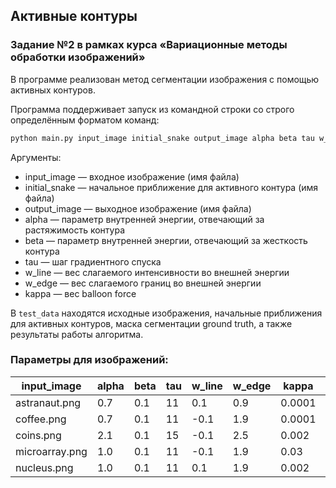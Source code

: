 ## Активные контуры
### Задание №2 в рамках курса «Вариационные методы обработки изображений»

В программе реализован метод сегментации изображения с помощью активных контуров.

Программа поддерживает запуск из командной строки со строго определённым форматом команд:

``` bash
python main.py input_image initial_snake output_image alpha beta tau w_line w_edge kappa
```

Аргументы:
* input_image   — входное изображение (имя файла)
* initial_snake — начальное приближение для активного контура (имя файла)
* output_image  — выходное изображение (имя файла)
* alpha	        — параметр внутренней энергии, отвечающий за растяжимость контура
* beta          — параметр внутренней энергии, отвечающий за жесткость контура
* tau	 	    — шаг градиентного спуска
* w_line	    — вес слагаемого интенсивности во внешней энергии
* w_edge        — вес слагаемого границ во внешней энергии
* kappa	        — вес balloon force

В `test_data` находятся исходные изображения, начальные приближения для активных контуров, маска сегментации ground truth, а также результаты работы алгоритма.

### Параметры для изображений:
| input_image    | alpha | beta | tau | w_line | w_edge | kappa | **IoU**   |
| -------------- | ----- | ---- | --- | ------ | ------ | ----- | ----- |
| astranaut.png  | 0.7   | 0.1  | 11  |  0.1   | 0.9    | 0.0001| **98.36** |
| coffee.png     | 0.7   | 0.1  | 11  | -0.1   | 1.9    | 0.0001| **99.05** |
| coins.png      | 2.1   | 0.1  | 15  | -0.1   | 2.5    | 0.002 | **95.00** |
| microarray.png | 1.0   | 0.1  | 11  | -0.1   | 1.9    | 0.03  | **97.59** |
| nucleus.png    | 1.0   | 0.1  | 11  |  0.1   | 1.9    | 0.002 | **97.33** |